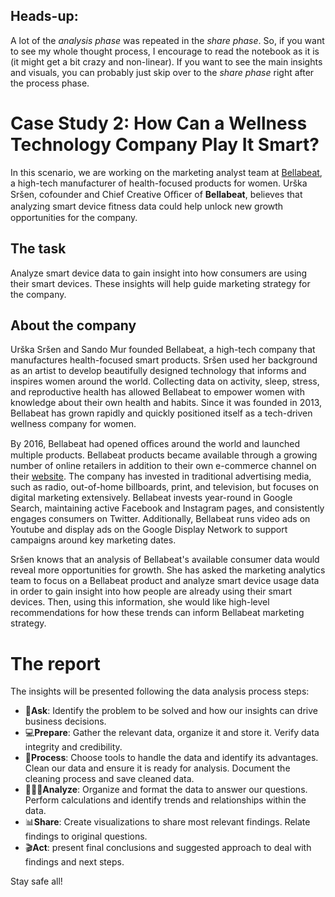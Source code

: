 ## Heads-up:
A lot of the *analysis phase* was repeated in the *share phase*. So, if you want to see my whole thought process, I encourage to read the notebook as it is (it might get a bit crazy and non-linear). If you want to see the main insights and visuals, you can probably just skip over to the *share phase* right after the process phase.

# Case Study 2: How Can a Wellness Technology Company Play It Smart?

In this scenario, we are working on the marketing analyst team at [Bellabeat](https://bellabeat.com/), a high-tech manufacturer of health-focused products for women. Urška Sršen, cofounder and Chief Creative Oﬃcer of **Bellabeat**, believes that analyzing smart device ﬁtness data could help unlock new growth opportunities for the company.

## The task

Analyze smart device data to gain insight into how consumers are using their smart devices. These insights will help guide marketing strategy for the company.

## About the company
 
Urška Sršen and Sando Mur founded Bellabeat, a high-tech company that manufactures health-focused smart products.
Sršen used her background as an artist to develop beautifully designed technology that informs and inspires women around
the world. Collecting data on activity, sleep, stress, and reproductive health has allowed Bellabeat to empower women with
knowledge about their own health and habits. Since it was founded in 2013, Bellabeat has grown rapidly and quickly
positioned itself as a tech-driven wellness company for women.

By 2016, Bellabeat had opened oﬃces around the world and launched multiple products. Bellabeat products became available
through a growing number of online retailers in addition to their own e-commerce channel on their [website](https://bellabeat.com/). The company has invested in traditional advertising media, such as radio, out-of-home billboards, print, and television, but focuses on digital marketing extensively. Bellabeat invests year-round in Google Search, maintaining active Facebook and Instagram pages, and consistently engages consumers on Twitter. Additionally, Bellabeat runs video ads on Youtube and display ads on the Google Display Network to support campaigns around key marketing dates.

Sršen knows that an analysis of Bellabeat's available consumer data would reveal more opportunities for growth. She has
asked the marketing analytics team to focus on a Bellabeat product and analyze smart device usage data in order to gain
insight into how people are already using their smart devices. Then, using this information, she would like high-level
recommendations for how these trends can inform Bellabeat marketing strategy.

# The report

The insights will be presented following the data analysis process steps:

* 🤔**Ask**: Identify the problem to be solved and how our insights can drive business decisions.
* 💻**Prepare**: Gather the relevant data, organize it and store it. Verify data integrity and credibility.
* 🧰**Process**: Choose tools to handle the data and identify its advantages. Clean our data and ensure it is ready for analysis. Document the cleaning process and save cleaned data.
* 🧑🏻‍💻**Analyze**: Organize and format the data to answer our questions. Perform calculations and identify trends and relationships within the data.
* 📊**Share**: Create visualizations to share most relevant findings. Relate findings to original questions.
* 🎬**Act**: present final conclusions and suggested approach to deal with findings and next steps.

Stay safe all!